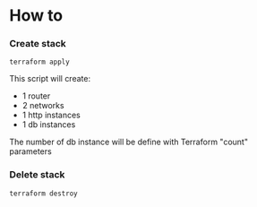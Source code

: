 # How to



### Create stack

```
terraform apply
```

This script will create:
-   1 router
-   2 networks
-   1 http instances 
-   1 db instances

The number of db instance will be define with Terraform "count" parameters

### Delete stack

```
terraform destroy
```

